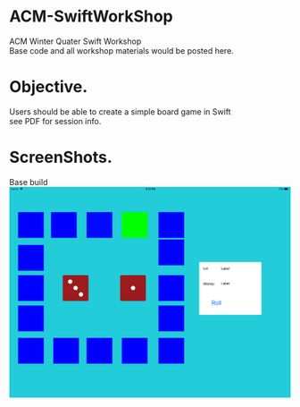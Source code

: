 # ACM-SwiftWorkShop
ACM Winter Quater Swift Workshop  
Base code and all workshop materials would be posted here.  
# Objective.  
Users should be able to create a simple board game in Swift  
see PDF for session info.  
# ScreenShots.  
Base build
![alt text](https://github.com/jluo117/ACM-SwiftWorkShop/blob/master/Simulator%20Screen%20Shot%20-%20iPad%20Pro%20(12.9-inch)%20(2nd%20generation)%20-%202017-12-20%20at%2016.13.11.png)
